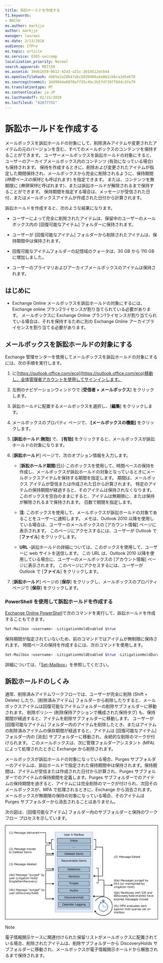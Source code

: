 ```yaml
---
title: 訴訟ホールドを作成する
f1.keywords:
- NOCSH
ms.author: markjjo
author: markjjo
manager: laurawi
ms.date: 3/13/2018
audience: ITPro
ms.topic: article
ms.service: O365-seccomp
localization_priority: Normal
search.appverid: MET150
ms.assetid: 39db1659-0b12-4243-a21c-2614512dcb44
ms.openlocfilehash: d465e2a28b47abc5020480a4a862cbbca1d5e678
ms.sourcegitcommit: 3dd9944a6070a7f35c4bc2b57df397f844c3fe79
ms.translationtype: MT
ms.contentlocale: ja-JP
ms.lasthandoff: 02/15/2020
ms.locfileid: "42077731"
---
```

# <a name="create-a-litigation-hold"></a>訴訟ホールドを作成する

メールボックスを訴訟ホールドの対象にして、削除済みアイテムや変更されたアイテムの元のバージョンを含む、すべてのメールボックスのコンテンツを保持することができます。 ユーザーメールボックスを訴訟ホールドの対象にすると、ユーザーのアーカイブメールボックス内のコンテンツ (有効になっている場合) も保持されます。 保持を作成するときに、削除および変更されたアイテムが指定した期間保持され、メールボックスから完全に削除されるように、保持期間 (*時間ベースの保持*とも呼ばれます) を指定できます。 または、コンテンツを無期限に (*無限保持*と呼ばれます)、または訴訟ホールドが解除されるまで保持することができます。 保持期間を指定する場合は、メッセージが受信された日付、またはメールボックスアイテムが作成された日付から計算されます。 
  
訴訟ホールドを作成すると、次のような結果になります。
  
- ユーザーによって完全に削除されたアイテムは、保留中のユーザーのメールボックス内の [回復可能なアイテム] フォルダーに保持されます。
    
- ユーザーが [回復可能なアイテム] フォルダーから削除されたアイテムは、保持期間中は保持されます。
    
- 回復可能なアイテムフォルダーの記憶域のクォータは、30 GB から 110 GB に増加しました。
    
- ユーザーのプライマリおよびアーカイブメールボックスのアイテムは保持されます。
    
## <a name="before-you-begin"></a>はじめに

- Exchange Online メールボックスを訴訟ホールドの対象にするには、Exchange online プラン2ライセンスが割り当てられている必要があります。 メールボックスに Exchange Online プラン1ライセンスが割り当てられている場合は、それを保持するために別の Exchange Online アーカイブライセンスを割り当てる必要があります。
    

## <a name="place-a-mailbox-on-litigation-hold"></a>メールボックスを訴訟ホールドの対象にする

Exchange 管理センターを使用してメールボックスを訴訟ホールドの対象にするには、次の手順を実行します。

1. に[https://outlook.office.com/ecp](https://outlook.office.com/ecp)移動し、全体管理者アカウントを使用してサインインします。

2. 左側のナビゲーションウィンドウで [**受信者 > メールボックス**] をクリックします。

3. 訴訟ホールドに配置するメールボックスを選択し、[**編集**] をクリックします。

4. メールボックスのプロパティ ページで、 **[メールボックスの機能]** をクリックします。
    
5. **[訴訟ホールド:無効]** で、 **[有効]** をクリックすると、メールボックスが訴訟ホールドの対象になります。
    
6. [**訴訟ホールド**] ページで、次のオプション情報を入力します。 
    
    - [**訴訟ホールド期間**(日)]-このボックスを使用して、時間ベースの保持を作成し、メールボックスが訴訟ホールドの対象となっているときにメールボックスアイテムを保持する期間を指定します。 期間は、メールボックス アイテムが受信または作成された日から計算されます。 特定のアイテムの保持期間が経過すると、そのアイテムは保持されなくなります。 このボックスを空白のままにすると、アイテムは無期限に、または保持が解除されるまで保持されます。 日数で期間を指定します。
    
    - **注**: このボックスを使用して、メールボックスが訴訟ホールドの対象であることをユーザーに通知します。 メモは、Outlook 2010 以降を使用している場合は、ユーザーのメールボックスの [アカウント情報] ページに表示されます。 このページにアクセスするには、ユーザーが Outlook で [**ファイル**] をクリックします。
    
    - **URL** -訴訟ホールドの詳細については、このボックスを使用して、ユーザーに web サイトを送信します。 この URL は、Outlook 2010 以降を使用している場合に、ユーザーのメールボックスの [アカウント情報] ページに表示されます。 このページにアクセスするには、ユーザーが Outlook で [**ファイル**] をクリックします。

7. [**訴訟ホールド**] ページの [**保存**] をクリックし、メールボックスのプロパティページで [**保存**] をクリックします。

### <a name="create-a-litigation-hold-using-powershell"></a>PowerShell を使用して訴訟ホールドを作成する

[Exchange Online PowerShell](https://docs.microsoft.com/powershell/exchange/exchange-online/connect-to-exchange-online-powershell/connect-to-exchange-online-powershell)で次のコマンドを実行して、訴訟ホールドを作成することもできます。

```powershell
Set-Mailbox <username> -LitigationHoldEnabled $true
```

保持期間が指定されていないため、前のコマンドではアイテムが無制限に保持されます。 時間ベースの保持を作成するには、次のコマンドを使用します。

```powershell
Set-Mailbox <username> -LitigationHoldEnabled $true -LitigationHoldDuration <number of days>
```

詳細については、「[Set-Mailbox](https://docs.microsoft.com/powershell/module/exchange/mailboxes/set-mailbox)」を参照してください。

## <a name="how-does-litigation-hold-work"></a>訴訟ホールドのしくみ

通常、削除済みアイテムワークフローでは、ユーザーが完全に削除 (Shift + Delete) したり、[削除済みアイテム] フォルダーから削除したりすると、メールボックスアイテムは回復可能なアイテムフォルダーの削除サブフォルダーに移動されます。 削除ポリシー (削除保持アクションで構成された保持タグ) も、保持期間が経過すると、アイテムを削除サブフォルダーに移動します。 ユーザーが [回復可能なアイテム] フォルダー内のアイテムを削除したとき、またはアイテムの削除済みアイテムの保存期間が経過すると、アイテムは [回復可能なアイテム] フォルダー内の [消去] サブフォルダーに移動され、永続的な削除のマークが付けられます。 このメールボックスは、次に管理フォルダーアシスタント (MFA) によって処理されたときに Exchange から削除されます。

メールボックスが訴訟ホールドの対象になっている場合、Purges サブフォルダーのアイテムは、訴訟ホールドで指定された保持期間中は保持されます。保持期間は、アイテムが受信または作成された日付から計算され、Purges サブフォルダーでのアイテムの保持期間を定義します。Purges サブフォルダーでのアイテムの保持期間を過ぎると、アイテムには完全削除のマークが付けられ、次回そのメールボックスが、MFA で処理されるときに、Exchange から消去されます。メールボックスが無期限の保持の対象になっている場合、そのアイテムは Purges サブフォルダーから消去されることはありません。

次の図は、[回復可能なアイテム] フォルダー内のサブフォルダーと保持のワークフロー プロセスを示しています。

![訴訟ホールドライフサイクル](../media/LitigationHoldLifeCycle.png)

> [!NOTE]
> 電子情報開示ケースに関連付けられた保留リストがメールボックスに配置されている場合、削除されたアイテムは、削除サブフォルダーから DiscoveryHolds サブフォルダーに移動され、メールボックスが電子情報開示ホールドから解放されるまで保持されます。
  
